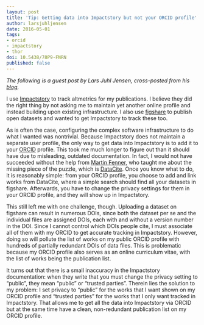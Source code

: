 ```yaml
---
layout: post
title: 'Tip: Getting data into Impactstory but not your ORCID profile'
author: larsjuhljensen
date: 2016-05-01
tags:
- orcid
- impactstory
- thor
doi: 10.5438/78P9-FNRN
published: false
---
```

*The following is a guest post by Lars Juhl Jensen, cross-posted from his [blog](https://larsjuhljensen.wordpress.com/2016/05/01/tip-getting-data-into-impactstory-but-not-your-orcid-profile/).*

I use [Impactstory](http://impactstory.org/) to track altmetrics for my publications. I believe they did the right thing by not asking me to maintain yet another online profile and instead building upon existing infrastructure. I also use [figshare](http://figshare.com/) to publish open datasets and wanted to get Impactstory to track these too.

As is often the case, configuring the complex software infrastructure to do what I wanted was nontrivial. Because Impactstory does not maintain a separate user profile, the only way to get data into Impactstory is to add it to your [ORCID](http://orcid.org/) profile. This took me much longer to figure out than it should have due to misleading, outdated documentation. In fact, I would not have succeeded without the help from [Martin Fenner](http://orcid.org/0000-0003-1419-2405), who taught me about the missing piece of the puzzle, which is [DataCite](http://www.datacite.org/). Once you know what to do, it is reasonably simple: from your ORCID profile, you choose to add and link works from DataCite, where a simple search should find all your datasets in figshare. Afterwards, you have to change the privacy settings for them in your ORCID profile, and they will show up in Impactstory.

This still left me with one challenge, though. Uploading a dataset on figshare can result in numerous DOIs, since both the dataset per se and the individual files are assigned DOIs, each with and without a version number in the DOI. Since I cannot control which DOIs people cite, I must associate all of them with my ORCID to get accurate tracking in Impactstory. However, doing so will pollute the list of works on my public ORCID profile with hundreds of partially redundant DOIs of data files. This is problematic because my ORCID profile also serves as an online curriculum vitae, with the list of works being the publication list.

It turns out that there is a small inaccuracy in the Impactstory documentation: when they write that you must change the privacy setting to “public”, they mean “public” or “trusted parties”. Therein lies the solution to my problem: I set privacy to “public” for the works that I want shown on my ORCID profile and “trusted parties” for the works that I only want tracked in Impactstory. That allows me to get all the data into Impactstory via ORCID but at the same time have a clean, non-redundant publication list on my ORCID profile.
